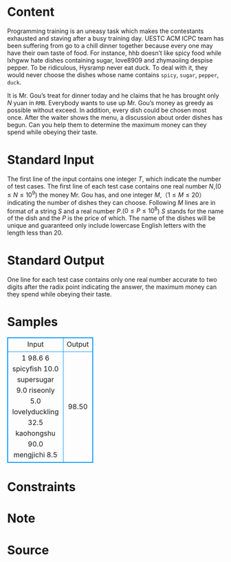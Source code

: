 
# Content

Programming training is an uneasy task which makes the contestants exhausted and staving after a busy training day. UESTC ACM ICPC team has been suffering from go to a chill dinner together because every one may have their own taste of food. For instance, hhb doesn’t like spicy food while lxhgww hate dishes containing sugar, love8909 and zhymaoiing despise pepper. To be ridiculous, Hysramp never eat duck. To deal with it, they would never choose the dishes whose name contains `spicy`, `sugar`, `pepper`, `duck`. 

It is Mr. Gou’s treat for dinner today and he claims that he has brought only $N$ yuan in `RMB`. Everybody wants to use up Mr. Gou’s money as greedy as possible without exceed. In addition, every dish could be chosen most once. After the waiter shows the menu, a discussion about order dishes has begun. Can you help them to determine the maximum money can they spend while obeying their taste.

# Standard Input

The first line of the input contains one integer $T$, which indicate the number of test cases. The first line of each test case contains one real number $N$,($0 \leq N \leq 10^9$) the money Mr. Gou has, and one integer $M$,（$1 \leq M \leq 20$） indicating the number of dishes they can choose. Following $M$ lines are in format of a string $S$ and a real number $P$.($0 \leq P \leq 10^8$) $S$ stands for the name of the dish and the $P$ is the price of which. The name of the dishes will be unique and guaranteed only include lowercase English letters with the length less than $20$.

# Standard Output

One line for each test case contains only one real number accurate to two digits after the radix point indicating the answer, the maximum money can they spend while obeying their taste.

# Samples

<style>
        table,table tr th, table tr td { border:1px solid #0094ff; }
        table { width: 200px; min-height: 25px; line-height: 25px; text-align: center; border-collapse: collapse;}   
    </style>
<table>
	<tr>
		<td>Input</td>
		<td>Output</td>
	</tr>
<tr><td>1
98.6 6
spicyfish 10.0
supersugar 9.0
riseonly 5.0
lovelyduckling 32.5
kaohongshu 90.0
mengjichi 8.5</td><td>98.50</td></tr></table>


# Constraints



# Note



# Source


